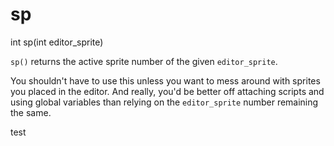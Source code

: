 # sp

<Prototype>int sp(int editor_sprite)</Prototype>

`sp()` returns the active sprite number of the given `editor_sprite`.

You shouldn't have to use this unless you want to mess around with sprites you placed in the editor. And really, you'd be better off attaching scripts and using global variables than relying on the `editor_sprite` number remaining the same.


test
